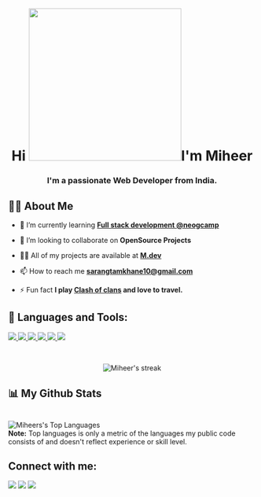 <!--<a href="#"><img width="100%" height="auto" src="https://media.giphy.com/media/f3iwJFOVOwuy7K6FFw/giphy.gif" height="175px"/></a> -->

<h1 align="center">Hi <img src="https://raw.githubusercontent.com/MartinHeinz/MartinHeinz/master/wave.gif" width="310px">I'm Miheer</h1>
<h3 align="center">I'm a passionate Web Developer from India.</h3>

## 🙋‍♂️ About Me

- 🌱 I’m currently learning **[Full stack development @neogcamp](https://neog.camp/)**

- 👯 I’m looking to collaborate on **OpenSource Projects**

- 👨‍💻 All of my projects are available at **[M.dev](https://miheertamkhane.netlify.app)**

- 📫 How to reach me **sarangtamkhane10@gmail.com**

- ⚡ Fun fact **I play [Clash of clans](https://play.google.com/store/apps/details?id=com.supercell.clashofclans&hl=en_IN&gl=US) and love to travel.**

## 🚀 Languages and Tools:

<p align="left">

<a href="https://reactjs.org/" target="_blank"> <img src="https://img.icons8.com/color/48/000000/react-native.png"/> </a>
<a href="https://developer.mozilla.org/en-US/docs/Web/JavaScript" target="_blank"> <img src="https://img.icons8.com/color/48/000000/javascript.png"/> </a>
<a href="https://www.w3.org/html/" target="_blank"> <img src="https://img.icons8.com/color/48/000000/html-5.png"/> </a>
<a href="https://www.w3schools.com/css/" target="_blank"> <img src="https://img.icons8.com/color/48/000000/css3.png"/> </a>
<a href="https://git-scm.com/" target="_blank"> <img src="https://img.icons8.com/color/48/000000/git.png"/> </a>
<a href="https://www.figma.com/" target="_blank"><img src="https://img.icons8.com/color/48/000000/figma--v1.png"/></a>

</p>

<br/>

<p align="center">
    <a>
        <img title="🔥 Get streak stats for your profile at git.io/streak-stats" alt="Miheer's streak" src="https://github-readme-stats.vercel.app/api?username=miheertamkhane"/>
    </a>
</p>

## 📊 My Github Stats
<br/>
<a><img alt="Miheers's Top Languages" src="https://github-readme-stats.vercel.app/api/top-langs/?username=miheertamkhane&langs_count=8&count_private=true&layout=compact&theme=react&hide_border=true&bg_color=0D1117" /></a>
  <br/>
  <b>Note:</b> Top languages is only a metric of the languages my public code consists of and doesn't reflect experience or skill level.

<br/>

## Connect with me:

<p align="left">
<a href = "https://twitter.com/miheertamkhane"><img src="https://img.icons8.com/fluency/48/000000/twitter.png"/></a>
<a href = "https://www.linkedin.com/in/miheer-tamkhane-19417b19a/"><img src="https://img.icons8.com/fluent/48/000000/linkedin.png"/></a>
<a href = "https://www.instagram.com/miheer_07/"><img src="https://img.icons8.com/fluent/48/000000/instagram-new.png"/></a>

</p>

